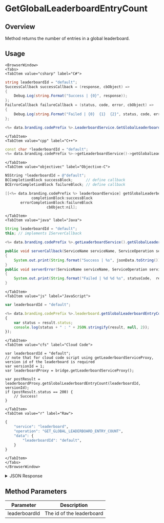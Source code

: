 # GetGlobalLeaderboardEntryCount
## Overview
Method returns the number of entries in a global leaderboard.

<PartialServop service_name="leaderboard" operation_name="GET_GLOBAL_LEADERBOARD_ENTRY_COUNT" />

## Usage

```mdx-code-block
<BrowserWindow>
<Tabs>
<TabItem value="csharp" label="C#">
```

```csharp
string leaderboardId = "default";
SuccessCallback successCallback = (response, cbObject) =>
{
    Debug.Log(string.Format("Success | {0}", response));
};
FailureCallback failureCallback = (status, code, error, cbObject) =>
{
    Debug.Log(string.Format("Failed | {0}  {1}  {2}", status, code, error));
};

<%= data.branding.codePrefix %>.LeaderboardService.GetGlobalLeaderboardEntryCount(leaderboardId, successCallback, failureCallback);
```

```mdx-code-block
</TabItem>
<TabItem value="cpp" label="C++">
```

```cpp
const char *leaderboardId = "default";
<%= data.branding.codePrefix %>->getLeaderboardService()->getGlobalLeaderboardEntryCount(leaderboardId, this);
```

```mdx-code-block
</TabItem>
<TabItem value="objectivec" label="Objective-C">
```

```objectivec
NSString *leaderboardId = @"default";
BCCompletionBlock successBlock;      // define callback
BCErrorCompletionBlock failureBlock; // define callback

[[<%= data.branding.codePrefix %> leaderboardService] getGlobalLeaderboardEntryCount:leaderboardId
            completionBlock:successBlock
       errorCompletionBlock:failureBlock
                   cbObject:nil];
```

```mdx-code-block
</TabItem>
<TabItem value="java" label="Java">
```

```java
String leaderboardId = "default";
this; // implements IServerCallback

<%= data.branding.codePrefix %>.getLeaderboardService().getGlobalLeaderboardEntryCount(leaderboardId, this);

public void serverCallback(ServiceName serviceName, ServiceOperation serviceOperation, JSONObject jsonData)
{
    System.out.print(String.format("Success | %s", jsonData.toString()));
}
public void serverError(ServiceName serviceName, ServiceOperation serviceOperation, int statusCode, int reasonCode, String jsonError)
{
    System.out.print(String.format("Failed | %d %d %s", statusCode,  reasonCode, jsonError.toString()));
}
```

```mdx-code-block
</TabItem>
<TabItem value="js" label="JavaScript">
```

```javascript
var leaderboardId = "default";

<%= data.branding.codePrefix %>.leaderboard.getGlobalLeaderboardEntryCount(leaderboardId, result =>
{
	var status = result.status;
	console.log(status + " : " + JSON.stringify(result, null, 2));
});
```

```mdx-code-block
</TabItem>
<TabItem value="cfs" label="Cloud Code">
```

```cfscript
var leaderboardId = "default";
// note that for cloud code script using getLeaderboardServiceProxy, version id of the leaderboard is required
var versionId = 1;
var leaderboardProxy = bridge.getLeaderboardServiceProxy();

var postResult = leaderboardProxy.getGlobalLeaderboardEntryCount(leaderboardId, versionId);
if (postResult.status == 200) {
    // Success!
}
```

```mdx-code-block
</TabItem>
<TabItem value="r" label="Raw">
```

```r
{
	"service": "leaderboard",
	"operation": "GET_GLOBAL_LEADERBOARD_ENTRY_COUNT",
	"data": {
		"leaderboardId": "default",
	}
}
```

```mdx-code-block
</TabItem>
</Tabs>
</BrowserWindow>
```

<details>
<summary>JSON Response</summary>

```json
{
    "status": 200,
    "data": {
        "entryCount": 1
    }
}
```
</details>

## Method Parameters
Parameter | Description
--------- | -----------
leaderboardId | The id of the leaderboard


